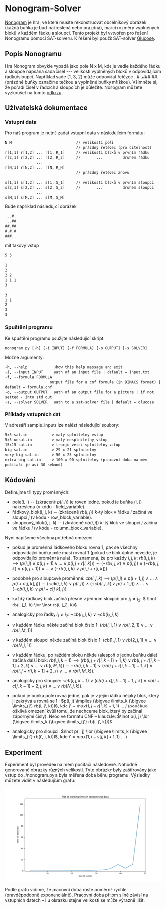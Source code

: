 # Nonogram-Solver

[Nonogram](https://en.wikipedia.org/wiki/Nonogram) je hra, ve které musíte rekonstruovat obdélníkový obrázek (každá buňka je buď nakreslená nebo prázdná), mající rozměry vyplněných bloků v každém řádku a sloupci. Tento projekt byl vytvořen pro řešení Nonogramu pomocí SAT-solveru. K řešení byl použit SAT-solver [Glucose](https://github.com/audemard/glucose).

## Popis Nonogramu

Hra Nonogram obvykle vypadá jako pole N x M, kde je vedle každého řádku a sloupce napsána sada čísel --- velikosti vyplněných bloků v odpovídajícím řádku/sloupci. Například sade (1, 3, 2) může odpovídat řetězec ..#..###.##. (prázdné buňky označíme tečkou a vyplněné buňky mřížkou). Všimněte si, že pořadí čísel v řádcích a sloupcích je důležité. Nonogram můžete vyzkoušet na tomto [odkazu](https://www.goobix.com/games/nonograms/).

## Uživatelská dokumentace

### Vstupni data

Pro náš program je nutné zadat vstupní data v následujícím formátu:

```
N M                             // velikosti polí
                                // prázdný řetězec (pro čitelnost)
r[1,1] r[1,2] ... r[1, R_1]     // velikosti bloků v prvním řádku
r[2,1] r[2,2] ... r[2, R_2]     //       ...         druhém řádku
              ...
r[N,1] r[N,2] ... r[N, R_N]   
                                // prázdný řetězec znovu

s[1,1] s[1,2] ... s[1, S_1]     // velikosti bloků v prvním sloupci
s[2,1] s[2,2] ... s[2, S_2]     //       ...         druhém sloupci
              ...
s[M,1] s[M,2] ... s[M, S_M]  

```

Bude například následující obrázek

```
...#.
...##
##.##
#.#.#
###..
```

mít takový vstup

```
5 5

1
2
2 2
1 1 1
3

3
1 1
2
3
3
```

### Spuštění programu

Ke spuštění programu použijte následující skript:

```
nonogram.py [-h] [-i INPUT] [-f FORMULA] [-o OUTPUT] [-s SOLVER]
```
Možné argumenty:

```
-h, --help            show this help message and exit
-i, --input INPUT     path of an input file | default = input.txt
-f, --formula FORMULA
                    output file for a cnf formula (in DIMACS format) | default = formula.cnf
-o, --output OUTPUT   path of an output file for a picture | if not setted - into std out
-s, --solver SOLVER   path to a sat-solver file | default = glucose
```

### Příklady vstupních dat

V adresáři sample_inputs lze nalézt následující soubory:

```
5x5-sat.in          -> maly splnitelny vstup
5x5-unsat.in        -> maly nesplnitelny vstup
15x15-sat.in        -> trocju vetsi splnitelny vstup
big-sat.in          -> 29 x 21 splnitelny
very-big-sat.in     -> 50 x 25 splnitelny
extra-big-sat.in    -> 100 x 90 splnitelny (pracovní doba na mém počítači je asi 30 sekund)
```

## Kódování

Definujme tři typy proměnných:
- pole(i, j) -- (zkráceně $p(i, j)$) je roven jedné, pokud je buňka (i, j) nakreslena (v kódu - field_variable).
- řádkový_blok(i, j, k) -- (zkráceně $rb(i, j)$)  $k$-tý blok v řádku $i$ začíná ve sloupci $j$ (v kódu - row_block_variable).
- sloupcový_blok(i, j, k) -- (zkráceně $cb(i, j)$)  $k$-tý blok ve sloupci $j$ začíná ve řádku $i$ (v kódu - column_block_variable).

Nyní napíšeme všechna potřebná omezení:

- pokud je proměnná řádkoveho bloku rovna 1, pak se všechny odpovídající buňky pole musí rovnat 1 (pokud se blok úplně nevejde, je odpovídající proměnná nula). To znamená, že pro každy $i, j, k$: $rb(i, j, k) \implies (p(i, j) \land p(i, j + 1) \land ... \land p(i, j + r[i, k])) \sim  (\lnot rb(i, j, k) \lor p(i, j)) \land (\lnot rb(i, j, k) \lor p(i, j + 1)) \land ... \land (\lnot rb(i, j, k) \lor p(i, j + r[i, k]))$

- podobně pro sloupcové proměnné: $cb(i, j, k) \implies (p(i, j) \land p(i + 1, j) \land ... \land p(i + c[j, k], j)) \sim  (\lnot cb(i, j, k) \lor p(i, j)) \land (\lnot cb(i, j, k) \lor p(i + 1, j)) \land ... \land (\lnot cb(i, j, k) \lor p(i + c[j, k], j))$

- každý řádkový blok začíná přesně v jednom sloupci: pro $j_1 \neq j_2$: $ \lnot rb(i, j_1, k) \lor \lnot rb(i, j_2, k)$

- analogicky pro řadky $i_1 \neq i_2$: $\lnot cb(i_1, j, k) \lor \lnot cb(i_2, j, k)$

- v každém řádku někde začíná blok číslo 1: $(rb(i, 1, 1) \lor rb(i, 2, 1) \lor ... \lor rb(i, M, 1))$

- v každém sloupci někde začíná blok číslo 1: $(cb(1, j, 1) \lor rb(2, j, 1) \lor ... \lor rb(N, j, 1))$

- v každém řádku, po každém bloku někde (alespoň o jednu buňku dále) začíná další blok: $rb(i, j, k - 1) \implies (rb(i, j + r[i, k - 1] + 1, k) \lor rb(i, j + r[i, k - 1] + 2, k) \lor ... \lor rb(i, M, k)) \sim \lnot rb(i, j, k - 1) \lor (rb(i, j + r[i, k - 1] + 1, k) \lor rb(i, j + r[i, k - 1] + 2, k) \lor ... \lor rb(i, M, k))$.

- analogicky pro sloupce: $\lnot cb(i, j, k - 1) \lor (cb(i + c[j, k - 1] + 1, j, k) \lor cb(i + c[j, k - 1] + 2, j, k) \lor ... \lor rb(N, j, k))$.

- pokud je buňka pole rovna jedné, pak je v jejím řádku nějaký blok, který ji zakrývá a rovná se 1 : $p(i, j) \implies (\bigvee \limits_k (\bigvee \limits_{j'} rb(i, j', k)))$, kde $j' = max(1, j - r[i, k] + 1, 1)\ ...\ j$ (poněkud ošklivá omezení kvůli tomu, že nechceme blok, který by začínal zápornými čísly). Nebo ve formátu CNF – klauzule: $\lnot p(i, j) \lor (\bigvee \limits_k (\bigvee \limits_{j'} rb(i, j', k)))$

- analogicky pro sloupci: $\lnot p(i, j) \lor (\bigvee \limits_k (\bigvee \limits_{i'} rb(i', j, k)))$, kde $i' = max(1, i - s[j, k] + 1, 1)\ ...\ i$

## Experiment

Experiment byl proveden na mém počítači následovně. Náhodně generované obrázky různých velikostí. Tyto obrázky byly zašifrovány jako vstup do ./nonogram.py a byla měřena doba běhu programu. Výsledky můžete vidět v následujícím grafu:

![Here could be your plot](./experiments/experiment_plot.png)

Podle grafu vidíme, že pracovní doba roste poměrně rychle (pravděpodobně exponenciálně). Pracovní doba přitom silně závisí na vstupních datech – i u obrazku stejne velikosti se může výrazně lišit.
